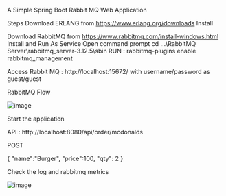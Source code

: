 A Simple Spring Boot Rabbit MQ Web Application

Steps
Download ERLANG from https://www.erlang.org/downloads
Install 

Download RabbitMQ from https://www.rabbitmq.com/install-windows.html
Install and Run As Service
Open command prompt
cd ...\RabbitMQ Server\rabbitmq_server-3.12.5\sbin
RUN : rabbitmq-plugins enable rabbitmq_management

Access Rabbit MQ : http://localhost:15672/ with username/password as guest/guest

RabbitMQ Flow

![image](https://github.com/srss-pocs/springboot-rabbitmq/assets/145287517/fa20d0b7-1ea5-4ea0-a636-d92dd440a98c)



Start the application

API : http://localhost:8080/api/order/mcdonalds

POST

{
"name":"Burger",
"price":100,
"qty": 2
}

Check the log and rabbitmq metrics

![image](https://github.com/srss-pocs/springboot-rabbitmq/assets/145287517/d2753cfa-4e6b-4431-bd19-59c1a3290986)
